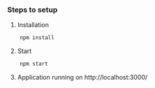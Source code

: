 ### Steps to setup

1. Installation
```sh
    npm install    
```

2. Start
```sh
    npm start
```

3. Application running on http://localhost:3000/